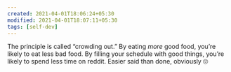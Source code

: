 ```yaml
---
created: 2021-04-01T18:06:24+05:30
modified: 2021-04-01T18:07:11+05:30
tags: [self-dev]
---
```


 The principle is called “crowding out.”  By eating *more* good food, you’re likely to eat less bad food.  By filling your schedule with good things, you’re likely to spend less time on reddit.  Easier said than done, obviously 🙄  
